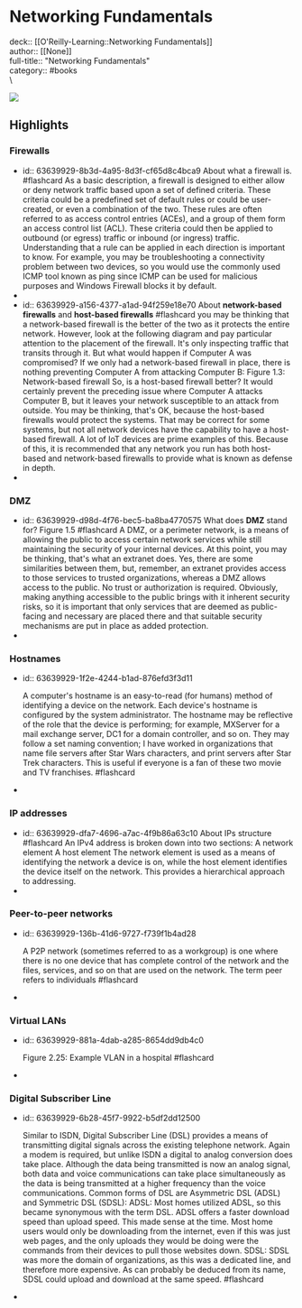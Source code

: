 # Networking Fundamentals

deck:: [[O'Reilly-Learning::Networking Fundamentals]]\
author:: [[None]]\
full-title:: "Networking Fundamentals"\
category:: #books\
\

![](https://learning.oreilly.com/covers/9781838643508/)
## Highlights
### Firewalls
- id:: 63639929-8b3d-4a95-8d3f-cf65d8c4bca9
   About what a firewall is. #flashcard 
    As a basic description, a firewall is designed to either allow or deny network traffic based upon a set of defined criteria. These criteria could be a predefined set of default rules or could be user-created, or even a combination of the two. These rules are often referred to as access control entries (ACEs), and a group of them form an access control list (ACL). These criteria could then be applied to outbound (or egress) traffic or inbound (or ingress) traffic. Understanding that a rule can be applied in each direction is important to know. For example, you may be troubleshooting a connectivity problem between two devices, so you would use the commonly used ICMP tool known as ping since ICMP can be used for malicious purposes and Windows Firewall blocks it by default.
-
- id:: 63639929-a156-4377-a1ad-94f259e18e70
   About **network-based firewalls** and **host-based firewalls** #flashcard 
    you may be thinking that a network-based firewall is the better of the two as it protects the entire network. However, look at the following diagram and pay particular attention to the placement of the firewall. It's only inspecting traffic that transits through it. But what would happen if Computer A was compromised? If we only had a network-based firewall in place, there is nothing preventing Computer A from attacking Computer B:
     Figure 1.3: Network-based firewall
     So, is a host-based firewall better? It would certainly prevent the preceding issue where Computer A attacks Computer B, but it leaves your network susceptible to an attack from outside. You may be thinking, that's OK, because the host-based firewalls would protect the systems. That may be correct for some systems, but not all network devices have the capability to have a host-based firewall. A lot of IoT devices are prime examples of this. Because of this, it is recommended that any network you run has both host-based and network-based firewalls to provide what is known as defense in depth.
-
### DMZ
- id:: 63639929-d98d-4f76-bec5-ba8ba4770575
   What does **DMZ** stand for?
   Figure 1.5 #flashcard 
    A DMZ, or a perimeter network, is a means of allowing the public to access certain network services while still maintaining the security of your internal devices. At this point, you may be thinking, that's what an extranet does. Yes, there are some similarities between them, but, remember, an extranet provides access to those services to trusted organizations, whereas a DMZ allows access to the public. No trust or authorization is required.
     Obviously, making anything accessible to the public brings with it inherent security risks, so it is important that only services that are deemed as public-facing and necessary are placed there and that suitable security mechanisms are put in place as added protection.
-
### Hostnames
- id:: 63639929-1f2e-4244-b1ad-876efd3f3d11
  
  A computer's hostname is an easy-to-read (for humans) method of identifying a device on the network. Each device's hostname is configured by the system administrator. The hostname may be reflective of the role that the device is performing; for example, MXServer for a mail exchange server, DC1 for a domain controller, and so on. They may follow a set naming convention; I have worked in organizations that name file servers after Star Wars characters, and print servers after Star Trek characters. This is useful if everyone is a fan of these two movie and TV franchises. #flashcard
-
### IP addresses
- id:: 63639929-dfa7-4696-a7ac-4f9b86a63c10
   About IPs structure #flashcard 
    An IPv4 address is broken down into two sections:
     A network element
     A host element
     The network element is used as a means of identifying the network a device is on, while the host element identifies the device itself on the network. This provides a hierarchical approach to addressing.
-
### Peer-to-peer networks
- id:: 63639929-136b-41d6-9727-f739f1b4ad28
  
  A P2P network (sometimes referred to as a workgroup) is one where there is no one device that has complete control of the network and the files, services, and so on that are used on the network. The term peer refers to individuals #flashcard
-
### Virtual LANs
- id:: 63639929-881a-4dab-a285-8654dd9db4c0
  
  Figure 2.25: Example VLAN in a hospital #flashcard
-
### Digital Subscriber Line
- id:: 63639929-6b28-45f7-9922-b5df2dd12500
  
  Similar to ISDN, Digital Subscriber Line (DSL) provides a means of transmitting digital signals across the existing telephone network. Again a modem is required, but unlike ISDN a digital to analog conversion does take place. Although the data being transmitted is now an analog signal, both data and voice communications can take place simultaneously as the data is being transmitted at a higher frequency than the voice communications. Common forms of DSL are Asymmetric DSL (ADSL) and Symmetric DSL (SDSL):
     ADSL: Most homes utilized ADSL, so this became synonymous with the term DSL. ADSL offers a faster download speed than upload speed. This made sense at the time. Most home users would only be downloading from the internet, even if this was just web pages, and the only uploads they would be doing were the commands from their devices to pull those websites down.
     SDSL: SDSL was more the domain of organizations, as this was a dedicated line, and therefore more expensive. As can probably be deduced from its name, SDSL could upload and download at the same speed. #flashcard
-